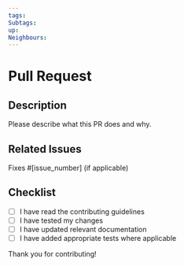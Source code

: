 ```yaml
---
tags: 
Subtags: 
up: 
Neighbours:
---
```

# Pull Request

## Description
Please describe what this PR does and why.

## Related Issues
Fixes #[issue_number] (if applicable)

## Checklist
- [ ] I have read the contributing guidelines
- [ ] I have tested my changes
- [ ] I have updated relevant documentation
- [ ] I have added appropriate tests where applicable

Thank you for contributing!


























